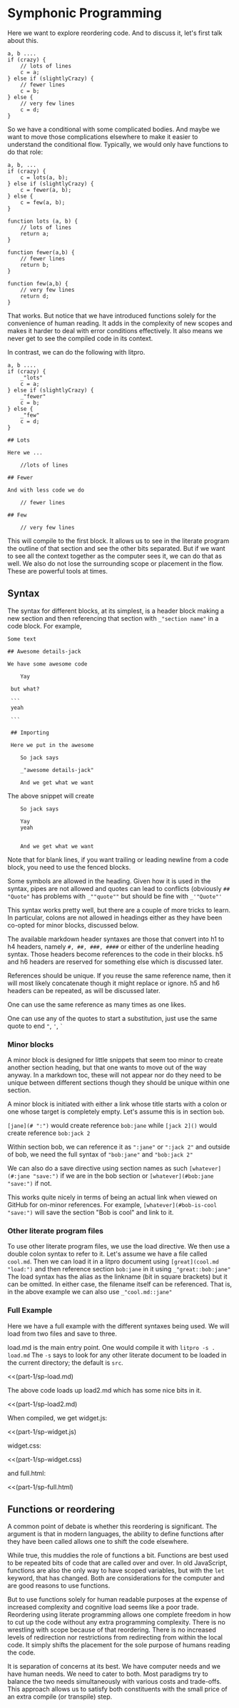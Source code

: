 # Symphonic Programming

Here we want to explore reordering code. And to discuss it, let's first talk
about this. 

    a, b ....
    if (crazy) {
        // lots of lines
        c = a;
    } else if (slightlyCrazy) {
        // fewer lines
        c = b;
    } else {
        // very few lines
        c = d;
    }

So we have a conditional with some complicated bodies. And maybe we want to
move those complications elsewhere to make it easier to understand the
conditional flow. Typically, we would only have functions to do that role: 

    a, b, ...
    if (crazy) {
        c = lots(a, b);
    } else if (slightlyCrazy) {
        c = fewer(a, b); 
    } else {
        c = few(a, b);
    }

    function lots (a, b) {
        // lots of lines
        return a;
    } 
    
    function fewer(a,b) {
        // fewer lines
        return b;
    } 

    function few(a,b) {
        // very few lines
        return d;
    }

That works. But notice that we have introduced functions solely for the
convenience of human reading. It adds in the complexity of new scopes and makes
it harder to deal with error conditions effectively. It also means we never get
to see the compiled code in its context. 

In contrast, we can do the following with litpro.

    a, b ....
    if (crazy) {
        _"lots"
        c = a;
    } else if (slightlyCrazy) {
        _"fewer"
        c = b;
    } else {
        _"few"
        c = d;
    }

    ## Lots

    Here we ...
        
        //lots of lines

    ## Fewer

    And with less code we do 

        // fewer lines

    ## Few
   
        // very few lines

This will compile to the first block. It allows us to see in the literate
program the outline of that section and see the other bits separated. But if we
want to see all the context together as the computer sees it, we can do that as
well. We also do not lose the surrounding scope or placement in the flow. These
are powerful tools at times. 

## Syntax

The syntax for different blocks, at its simplest, is a header block making a
new section and then referencing that section with `_"section name"` in a
code block. For example, 

    Some text

    ## Awesome details-jack

    We have some awesome code

        Yay      

     but what? 

     ```
     yeah
     
     ```

     ## Importing

     Here we put in the awesome

        So jack says

        _"awesome details-jack"

        And we get what we want

The above snippet will create


        So jack says
        
        Yay
        yeah
        

        And we get what we want


Note that for blank lines, if you want trailing or leading newline from a code
block, you need to use the fenced blocks.

Some symbols are allowed in the heading. Given how it is used in the syntax,
pipes are not allowed and quotes can lead to conflicts (obviously `## "Quote"`
has problems with `_""quote""` but should be fine with `_'"Quote"'`

This syntax works pretty well, but there are a couple of more tricks to learn.
In particular, colons are not allowed in headings either
as they have been co-opted for minor blocks, discussed below.

The available markdown header syntaxes are those that convert into h1 to h4 headers, namely 
`#, ##, ###, ####` or either of the underline heading syntax. Those headers become references to the code in their blocks. h5 and h6
headers are reserved for something else which is discussed later.

References should be unique. If you reuse the same reference name, then it will most likely concatenate though it might replace or ignore.  h5 and h6 headers can be repeated, as will be discussed later. 

One can use the same reference as many times as one likes.

One can use any of the quotes to start a substitution, just use the same quote to end `"`, `'`, `` ` ``

### Minor blocks

A minor block is designed for little snippets that seem too minor to create
another section heading, but that one wants to move out of the way anyway. In
a markdown toc, these will not appear nor do they need to be unique between different sections though they should be unique within one section. 

A minor block is initiated with either a link whose title starts with a colon
or one whose target is completely empty. Let's assume this is in section
`bob`.

`[jane](# ":")` would create reference `bob:jane` while
`[jack 2]()`  would create reference `bob:jack 2`

Within section bob, we can reference it as `":jane"` or `":jack 2"` and
outside of bob, we need the full syntax of `"bob:jane"` and `"bob:jack 2"`

We can also do a save directive using section names as such 
`[whatever](#:jane "save:")` if we are in the bob section or
`[whatever](#bob:jane "save:")` if not. 

This works quite nicely in terms of being an actual link when viewed on GitHub for on-minor references. For example, `[whatever](#bob-is-cool "save:")` will save the section "Bob is cool" and link to it. 

### Other literate program files

To use other literate program files, we use the load directive. We then use a
double colon syntax to refer to it. Let's assume we have a file called
`cool.md`. Then we can load it in a litpro document using 
`[great](cool.md "load:")`  and then reference section `bob:jane` in it using 
`_"great::bob:jane"` The load syntax has the alias as the linkname (bit in
square brackets) but it can be omitted. In either case, the filename itself
can be referenced. That is, in the above example we can also use
`_"cool.md::jane"`   


### Full Example

Here we have a full example with the different syntaxes being used. We will
load from two files and save to three.

load.md is the main entry point. One would compile it with `litpro -s . load.md` The `-s` says to look for any other literate document to be loaded in the current directory; the default is `src`. 

<<(part-1/sp-load.md)

The above code loads up load2.md which has some nice bits in it. 

<<(part-1/sp-load2.md)

When compiled, we get widget.js:

<<(part-1/sp-widget.js)

widget.css:

<<(part-1/sp-widget.css)

and full.html:

<<(part-1/sp-full.html)


## Functions or reordering

A common point of debate is whether this reordering is significant. The argument
is that in modern languages, the ability to define functions after they have been called  allows one to shift the code elsewhere. 

While true, this muddies the role of functions a bit. Functions are best used
to be repeated bits of code that are called over and over. In old JavaScript,
functions are also the only way to have scoped variables, but with the `let`
keyword, that has changed. Both are considerations for the computer and are
good reasons to use functions. 

But to use functions solely for human readable purposes at the expense of
increased complexity and cognitive load seems like a poor trade. Reordering
using literate programming allows one complete freedom in how to cut up the
code without any extra programming complexity. There is no wrestling with
scope because of that reordering. There is no increased levels of redirection
nor restrictions from redirecting from within the local code. It simply shifts
the placement for the sole purpose of humans reading the code. 

It is separation of concerns at its best. We have computer needs and we have
human needs. We need to cater to both. Most paradigms try to balance the two
needs simultaneously with various costs and trade-offs. This approach allows us
to satisfy both constituents with the small price of an extra compile (or
transpile) step.
